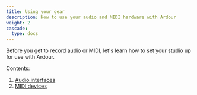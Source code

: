 ```yaml
---
title: Using your gear
description: How to use your audio and MIDI hardware with Ardour
weight: 2
cascade:
  type: docs
---
```


Before you get to record audio or MIDI, let's learn how to set your studio up for use with Ardour.

Contents:

1. [Audio interfaces](audio-interfaces/)
2. [MIDI devices](midi-devices/)